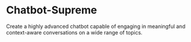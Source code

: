 # Chatbot-Supreme
Create a highly advanced chatbot capable of engaging in meaningful and context-aware conversations on a wide range of topics. 



